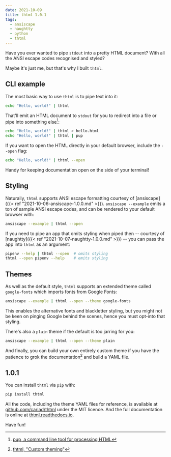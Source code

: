 ```yaml
---
date: 2021-10-09
title: thtml 1.0.1
tags:
  - ansiscape
  - naughtty
  - python
  - thtml
---
```


Have you ever wanted to pipe `stdout` into a pretty HTML document? With all the ANSI escape codes recognised and styled?

Maybe it's just me, but that's why I built `thtml`.

<!--more-->

## CLI example

The most basic way to use `thtml` is to pipe text into it:

```bash
echo "Hello, world!" | thtml
```

That'll emit an HTML document to `stdout` for you to redirect into a file or pipe into something else[^pup]:

[^pup]: [pup, a command line tool for processing HTML](https://github.com/ericchiang/pup)

```bash
echo "Hello, world!" | thtml > hello.html
echo "Hello, world!" | thtml | pup
```

If you want to open the HTML directly in your default browser, include the `--open` flag:

```bash
echo "Hello, world!" | thtml --open
```

Handy for keeping documentation open on the side of your terminal!

## Styling

Naturally, `thtml` supports ANSI escape formatting courtesy of [ansiscape]({{< ref "2021-10-06-ansiscape-1.0.0.md" >}}). `ansiscape --example` emits a ton of sample ANSI escape codes, and can be rendered to your default browser with:

```bash
ansiscape --example | thtml --open
```

If you need to pipe an app that omits styling when piped then -- courtesy of [naughtty]({{< ref "2021-10-07-naughtty-1.0.0.md" >}}) -- you can pass the app into `thtml` as an argument:

```bash
pipenv --help | thtml --open  # omits styling
thtml --open pipenv --help    # emits styling
```

## Themes

As well as the default style, `thtml` supports an extended theme called `google-fonts` which imports fonts from Google Fonts:

```bash
ansiscape --example | thtml --open --theme google-fonts
```

This enables the alternative fonts and blackletter styling, but you might not be keen on pinging Google behind the scenes, hence you must opt-into that styling.

There's also a `plain` theme if the default is too jarring for you:

```bash
ansiscape --example | thtml --open --theme plain
```

And finally, you can build your own entirely custom theme if you have the patience to grok the documentation[^custom-theme] and build a YAML file.

[^custom-theme]: [thtml, "Custom theming"](https://thtml.readthedocs.io/en/1.0.1/custom-themes/)

## 1.0.1

You can install `thtml` via `pip` with:

```bash
pip install thtml
```

All the code, including the theme YAML files for reference, is available at [github.com/cariad/thtml](https://github.com/cariad/thtml) under the MIT licence. And the full documentation is online at [thtml.readthedocs.io](https://thtml.readthedocs.io).

Have fun!
